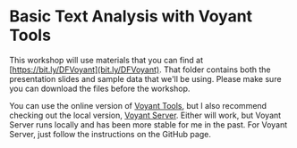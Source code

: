# Basic Text Analysis with Voyant Tools

This workshop will use materials that you can find at [https://bit.ly/DFVoyant](bit.ly/DFVoyant). That folder contains both the presentation slides and sample data that we'll be using. Please make sure you can download the files before the workshop.

You can use the online version of [Voyant Tools](https://voyant-tools.org/), but I also recommend checking out the local version, [Voyant Server](https://github.com/sgsinclair/VoyantServer). Either will work, but Voyant Server runs locally and has been more stable for me in the past. For Voyant Server, just follow the instructions on the GitHub page.
